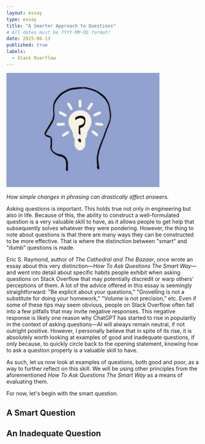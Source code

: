 ```yaml
---
layout: essay
type: essay
title: "A Smarter Approach to Questions"
# All dates must be YYYY-MM-DD format!
date: 2025-06-13
published: true
labels:
  - Stack Overflow
---
```

<img 
  src="../img/brain.jpg" 
  class="img-fluid rounded mx-auto d-block" 
  style="width: 400px;" 
  alt="Brain image">

*How simple changes in phrasing can drastically affect answers.*

Asking questions is important. This holds true not only in engineering but also in life. Because of this, the ability to construct a well-formulated question is a very valuable skill to have, as it allows people to get help that subsequently solves whatever they were pondering. However, the thing to note about questions is that there are many ways they can be constructed to be more effective. That is where the distinction between "smart" and "dumb" questions is made.

Eric S. Raymond, author of *The Cathedral and The Bazaar*, once wrote an essay about this very distinction—*How To Ask Questions The Smart Way*—and went into detail about specific habits people exhibit when asking questions on Stack Overflow that may potentially discredit or warp others’ perceptions of them. A lot of the advice offered in this essay is seemingly straightforward: "Be explicit about your questions," "Grovelling is not a substitute for doing your homework," "Volume is not precision," etc. Even if some of these tips may seem obvious, people on Stack Overflow often fall into a few pitfalls that may invite negative responses. This negative response is likely one reason why ChatGPT has started to rise in popularity in the context of asking questions—AI will always remain neutral, if not outright positive. However, I personally believe that in spite of its rise, it is absolutely worth looking at examples of good and inadequate questions, if only because, to quickly circle back to the opening statement, knowing how to ask a question properly is a valuable skill to have.

As such, let us now look at examples of questions, both good and poor, as a way to further reflect on this skill. We will be using other principles from the aforementioned *How To Ask Questions The Smart Way* as a means of evaluating them.

For now, let's begin with the smart question.

## A Smart Question

## An Inadequate Question
